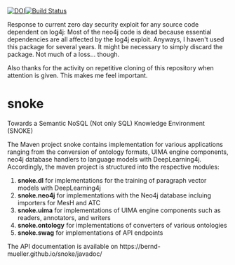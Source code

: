 [![DOI](https://zenodo.org/badge/267342945.svg)](https://zenodo.org/badge/latestdoi/267342945)[![Build Status](https://api.travis-ci.org/bernd-mueller/snoke.svg?branch=master&status=passed)](https://app.travis-ci.com/github/bernd-mueller/snoke)

Response to current zero day security exploit for any source code dependent on log4j:
Most of the neo4j code is dead because essential dependencies are all affected by the log4j exploit. Anyways, I haven't used this package for several years. It might be necessary to simply discard the package. Not much of a loss... though.

Also thanks for the activity on repetitive cloning of this repository when attention is given. This makes me feel important.

# snoke
Towards a Semantic NoSQL (Not only SQL) Knowledge Environment (SNOKE)

The Maven project snoke contains implementation for various applications ranging from the conversion of ontology formats, UIMA engine components, neo4j database handlers to language models with DeepLearning4j. Accordingly, the maven project is structured into the respective modules:
<ol>
<li><strong>snoke.dl</strong> for implementations for the training of paragraph vector models with DeepLearning4j</li>
<li><strong>snoke.neo4j</strong> for implementations with the Neo4j database incluing importers for MesH and ATC</li>
<li><strong>snoke.uima</strong> for implementations of UIMA engine components such as readers, annotators, and writers</li>
<li><strong>snoke.ontology</strong> for implementations of converters of various ontologies</li>
<li><strong>snoke.swag</strong> for implementations of API endpoints</li>
</ol>
The API documentation is available on https://bernd-mueller.github.io/snoke/javadoc/
